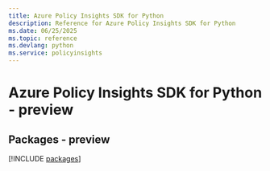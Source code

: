 ```yaml
---
title: Azure Policy Insights SDK for Python
description: Reference for Azure Policy Insights SDK for Python
ms.date: 06/25/2025
ms.topic: reference
ms.devlang: python
ms.service: policyinsights
---
```

# Azure Policy Insights SDK for Python - preview
## Packages - preview
[!INCLUDE [packages](policy-insights-index.md)]